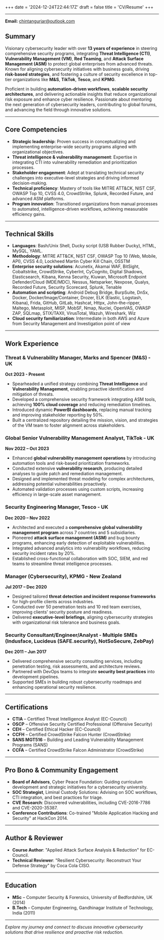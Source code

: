 +++
date = '2024-12-24T22:44:17Z'
draft = false
title = 'CV/Resume'
+++

---

**Email:** chintangurjar@outlook.com  

## Summary

Visionary cybersecurity leader with over **13 years of experience** in steering comprehensive security programs, integrating **Threat Intelligence (CTI)**, **Vulnerability Management (VM)**, **Red Teaming**, and **Attack Surface Management (ASM)** to protect global enterprises from advanced threats. Known for aligning cybersecurity initiatives with business goals, driving **risk-based strategies**, and fostering a culture of security excellence in top-tier organizations like **M&S**, **TikTok**, **Tesco**, and **KPMG**.

Proficient in building **automation-driven workflows**, **scalable security architectures**, and delivering actionable insights that reduce organizational risk exposure and enhance cyber resilience. Passionate about mentoring the next generation of cybersecurity leaders, contributing to global forums, and advancing the field through innovative solutions.

---

## Core Competencies

- **Strategic leadership**: Proven success in conceptualizing and implementing enterprise-wide security programs aligned with organizational objectives.
- **Threat intelligence & vulnerability management**: Expertise in integrating CTI into vulnerability remediation and prioritization processes.
- **Stakeholder engagement**: Adept at translating technical security challenges into executive-level strategies and driving informed decision-making.
- **Technical proficiency**: Mastery of tools like MITRE ATT&CK, NIST CSF, OWASP Top 10, CVSS 4.0, CrowdStrike, Splunk, Recorded Future, and advanced ASM platforms.
- **Program innovation**: Transitioned organizations from manual processes to automated, intelligence-driven workflows, achieving measurable efficiency gains.

---

## Technical Skills
- **Languages**: Bash/Unix Shell, Ducky script (USB Rubber Ducky), HTML, MySQL, YAML.
- **Methodology**: MITRE ATT&CK, NIST CSF, OWASP Top 10 (Web, Mobile, API), CVSS 4.0, Lockheed Martin Cyber Kill Chain, OSSTM
- **Enterprise security solutions**: Acunetix, Akamai WAF, BitSight, Cobaltstrike, CrowdStrike, CyberInt, CyCognito, Digital Shadows, Elasticsearch, Kibana, Kenna Security, Kiuwan, Microsoft Endpoint Defender/Cloud (MDE/MDC), Nessus, Netsparker, Nexpose, Qualys, Recorded Future, Security Scorecard, Splunk, Tenable
- **Automation and scripting**: Android Debug Bridge, BurpSuite, DnSx, Docker, Docker/Image/Container, Drozer, ELK (Elastic, Logstash, Kibana), Frida, GitHub, GitLab, Hashcat, Httpx, John-the-ripper, Maltego, Metasploit, MISP, MobSF, Nmap, Nuclei, OpenVAS, OWASP ZAP, SQLmap, STIX/TAXII, VirusTotal, Wazuh, Wireshark, Wiz
- **Cloud security familiarization**: Intermediate in both AWS and Azure from Security Management and Investigation point of view

---

## Work Experience

### Threat & Vulnerability Manager, Marks and Spencer (M&S) - UK  
**Oct 2023 - Present**

- Spearheaded a unified strategy combining **Threat Intelligence** and **Vulnerability Management**, enabling proactive identification and mitigation of threats.
- Developed a comprehensive security framework integrating ASM tools, achieving **100% cloud coverage** and reducing remediation timelines.
- Introduced dynamic **PowerBI dashboards**, replacing manual tracking and improving stakeholder reporting by 50%.
- Built a centralized repository detailing the mission, vision, and strategies of the VM team to foster alignment across stakeholders.

### Global Senior Vulnerability Management Analyst, TikTok - UK  
**Nov 2022 – Oct 2023**

- Enhanced **global vulnerability management operations** by introducing automation tools and risk-based prioritization frameworks.
- Conducted extensive **vulnerability research**, producing detailed analyses to guide patch and remediation management.
- Designed and implemented threat modeling for complex architectures, addressing potential vulnerabilities proactively.
- Automated validation processes using custom scripts, increasing efficiency in large-scale asset management.

### Security Engineering Manager, Tesco - UK  
**Dec 2020 – Nov 2022**

- Architected and executed a **comprehensive global vulnerability management program** across 7 countries and 5 subsidiaries.
- Pioneered **attack surface management (ASM)** and bug bounty programs, enhancing early detection of exploitable vulnerabilities.
- Integrated advanced analytics into vulnerability workflows, reducing security incident rates by 20%.
- Established cross-functional collaboration with SOC, SIEM, and red teams to streamline threat intelligence processes.

### Manager (Cybersecurity), KPMG - New Zealand  
**Jul 2017 – Dec 2020**

- Designed tailored **threat detection and incident response frameworks** for high-profile clients across industries.
- Conducted over 50 penetration tests and 10 red team exercises, improving clients' security posture and readiness.
- Delivered **executive-level briefings**, aligning cybersecurity strategies with organizational risk tolerance and business goals.

### Security Consultant/Engineer/Analyst - Multiple SMEs (Indusface, Lucideus (SAFE.security), NotSoSecure, ZebPay)
**Dec 2011 – Jun 2017**

- Delivered comprehensive security consulting services, including penetration testing, risk assessments, and architecture reviews.
- Partnered with DevOps teams to integrate **security best practices** into development pipelines.
- Supported SMEs in building robust cybersecurity roadmaps and enhancing operational security resilience.

---

## Certifications

- **CTIA** – Certified Threat Intelligence Analyst (EC-Council)
- **OSCP** – Offensive Security Certified Professional (Offensive Security)
- **CEH** – Certified Ethical Hacker (EC-Council)
- **CCFH** – Certified CrowdStrike Falcon Hunter (CrowdStrike)
- **SANS MGT516** – Building and Leading Vulnerability Management Programs (SANS)
- **CCFA** – Certified CrowdStrike Falcon Administrator (CrowdStrike)

---

## Pro Bono & Community Engagement

- **Board of Advisors**, Cyber Peace Foundation: Guiding curriculum development and strategic initiatives for a cybersecurity university.
- **SOC Strategist**, Liminal Custody Solutions: Advising on SOC workflows, CTI integration, and best practices for triage.
- **CVE Research**: Discovered vulnerabilities, including CVE-2016-7786 and CVE-2020-35387.
- **Conference Contributions**: Co-trained "Mobile Application Hacking and Security" at HackCon 2014.

---

## Author & Reviewer

- **Course Author**: "Applied Attack Surface Analysis & Reduction" for EC-Council.
- **Technical Reviewer**: "Resilient Cybersecurity: Reconstruct Your Defense Strategy" by Coca Cola CISO.

---

## Education

- **MSc** – Computer Security & Forensics, University of Bedfordshire, UK (2014)
- **B.Tech** – Computer Engineering, Gandhinagar Institute of Technology, India (2011)

---

*Explore my journey and connect to discuss innovative cybersecurity solutions that drive resilience and proactive risk reduction.*
